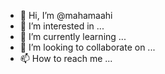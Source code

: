 - 👋 Hi, I’m @mahamaahi
- 👀 I’m interested in ...
- 🌱 I’m currently learning ...
- 💞️ I’m looking to collaborate on ...
- 📫 How to reach me ...

<!---
mahamaahi/mahamaahi is a ✨ special ✨ repository because its `README.md` (this file) appears on your GitHub profile.
You can click the Preview link to take a look at your changes.
--->
